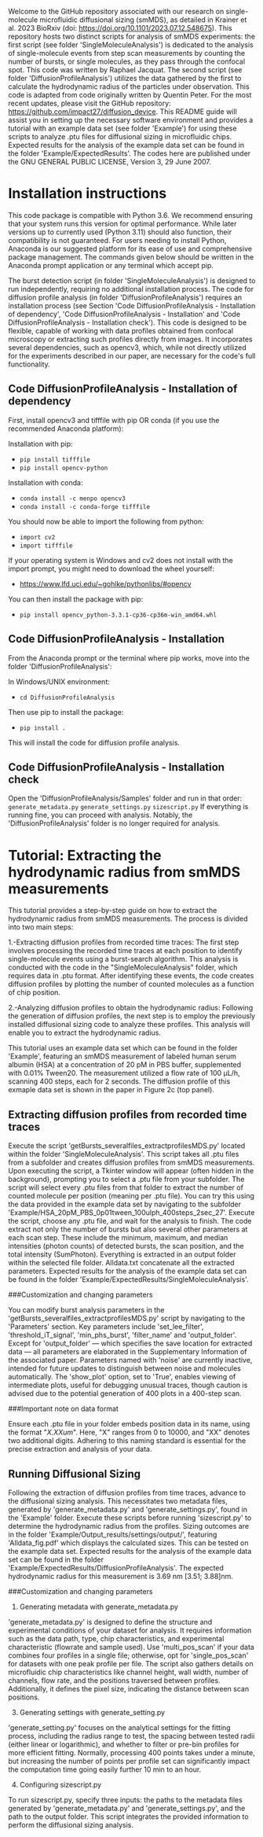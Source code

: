 Welcome to the GitHub repository associated with our research on single-molecule microfluidic diffusional sizing (smMDS), as detailed in Krainer et al. 2023 BioRxiv (doi: https://doi.org/10.1101/2023.07.12.548675). This repository hosts two distinct scripts for analysis of smMDS experiments: the first script (see folder 'SingleMoleculeAnalysis') is dedicated to the analysis of single-molecule events from step scan measurements by counting the number of bursts, or single molecules, as they pass through the confocal spot. This code was written by Raphael Jacquat. The second script (see folder 'DiffusionProfileAnalysis') utilizes the data gathered by the first to calculate the hydrodynamic radius of the particles under observation. This code is adapted from code originally written by Quentin Peter. For the most recent updates, please visit the GitHub repository: https://github.com/impact27/diffusion_device. This README guide will assist you in setting up the necessary software environment and provides a tutorial with an example data set (see folder 'Example') for using these scripts to analyze .ptu files for diffusional sizing in microfluidic chips. Expected results for the analysis of the example data set can be found in the folder 'Example/ExpectedResults'. The codes here are published under the GNU GENERAL PUBLIC LICENSE, Version 3, 29 June 2007.

# Installation instructions

This code package is compatible with Python 3.6. We recommend ensuring that your system runs this version for optimal performance. While later versions up to currently used (Python 3.11) should also function, their compatibility is not guaranteed. For users needing to install Python, Anaconda is our suggested platform for its ease of use and comprehensive package management. The commands given below should be written in the Anaconda prompt application or any terminal which accept pip.

The burst detection script (in folder 'SingleMoleculeAnalysis') is designed to run independently, requiring no additional installation process. The code for diffusion profile analysis (in folder 'DiffusionProfileAnalysis') requires an installation process (see Section 'Code DiffusionProfileAnalysis - Installation of dependency', 'Code DiffusionProfileAnalysis - Installation' and 'Code DiffusionProfileAnalysis - Installation check'). This code is designed to be flexible, capable of working with data profiles obtained from confocal microscopy or extracting such profiles directly from images. It incorporates several dependencies, such as opencv3, which, while not directly utilized for the experiments described in our paper, are necessary for the code's full functionality.

## Code DiffusionProfileAnalysis - Installation of dependency
First, install opencv3 and tifffile with pip OR conda (if you use the recommended Anaconda platform):

Installation with pip:
- `pip install tifffile`
- `pip install opencv-python`

Installation with conda:
- `conda install -c menpo opencv3`
- `conda install -c conda-forge tifffile`

You should now be able to import the following from python:
- `import cv2`
- `import tifffile`

If your operating system is Windows and cv2 does not install with the import prompt, you might need to download the wheel yourself:
- https://www.lfd.uci.edu/~gohlke/pythonlibs/#opencv

You can then install the package with pip:
- `pip install opencv_python‑3.3.1‑cp36‑cp36m‑win_amd64.whl`

## Code DiffusionProfileAnalysis - Installation
From the Anaconda prompt or the terminal where pip works, move into the folder 'DiffusionProfileAnalysis':

In Windows/UNIX environment:
- `cd DiffusionProfileAnalysis`

Then use pip to install the package:
- `pip install .`

This will install the code for diffusion profile analysis.

## Code DiffusionProfileAnalysis - Installation check
Open the 'DiffusionProfileAnalysis/Samples' folder and run in that order:
`generate_metadata.py`
`generate_settings.py`
`sizescript.py`
If everything is running fine, you can proceed with analysis. Notably, the 'DiffusionProfileAnalysis' folder is no longer required for analysis.

# Tutorial: Extracting the hydrodynamic radius from smMDS measurements
This tutorial provides a step-by-step guide on how to extract the hydrodynamic radius from smMDS measurements. The process is divided into two main steps:

1.-Extracting diffusion profiles from recorded time traces:
The first step involves processing the recorded time traces at each position to identify single-molecule events using a burst-search algorithm. This analysis is conducted with the code in the "SingleMoleculeAnalysis" folder, which requires data in .ptu format. After identifying these events, the code creates diffusion profiles by plotting the number of counted molecules as a function of chip position.

2.-Analyzing diffusion profiles to obtain the hydrodynamic radius:
Following the generation of diffusion profiles, the next step is to employ the previously installed diffusional sizing code to analyze these profiles. This analysis will enable you to extract the hydrodynamic radius.

This tutorial uses an example data set which can be found in the folder 'Example', featuring an smMDS measurement of labeled human serum albumin (HSA) at a concentration of 20 pM in PBS buffer, supplemented with 0.01% Tween20. The measurement utilized a flow rate of 100 µL/h, scanning 400 steps, each for 2 seconds. The diffusion profile of this exmaple data set is shown in the paper in Figure 2c (top panel).

## Extracting diffusion profiles from recorded time traces
Execute the script 'getBursts_severalfiles_extractprofilesMDS.py' located within the folder 'SingleMoleculeAnalysis'. This script takes all .ptu files from a subfolder and creates diffusion profiles from smMDS measurements. Upon executing the script, a Tkinter window will appear (often hidden in the background), prompting you to select a .ptu file from your subfolder. The script will select every .ptu files from that folder to extract the number of counted molecule per position (meaning per .ptu file). You can try this using the data provided in the example data set by navigating to the subfolder 'Example/HSA_20pM_PBS_0p01tween_100ulph_400steps_2sec_27'. Execute the script, choose any .ptu file, and wait for the analysis to finish. The code extract not only the number of bursts but also several other parameters at each scan step. These include the minimum, maximum, and median intensities (photon counts) of detected bursts, the scan position, and the total intensity (SumPhoton). Everything is extracted in an output folder within the selected file folder. Alldata.txt concatenate all the extracted parameters. Expected results for the analysis of the example data set can be found in the folder 'Example/ExpectedResults/SingleMoleculeAnalysis'.

###Customization and changing parameters

You can modify burst analysis parameters in the 'getBursts_severalfiles_extractprofilesMDS.py' script by navigating to the 'Parameters' section. Key parameters include 'set_lee_filter', 'threshold_iT_signal', 'min_phs_burst', 'filter_name' and 'output_folder'. Except for 'output_folder' — which specifies the save location for extracted data — all parameters are elaborated in the Supplementary Information of the associated paper. Parameters named with 'noise' are currently inactive, intended for future updates to distinguish between noise and molecules automatically. The 'show_plot' option, set to 'True', enables viewing of intermediate plots, useful for debugging unusual traces, though caution is advised due to the potential generation of 400 plots in a 400-step scan. 

###Important note on data format

Ensure each .ptu file in your folder embeds position data in its name, using the format "_X.XXum_". Here, "X" ranges from 0 to 10000, and "XX" denotes two additional digits. Adhering to this naming standard is essential for the precise extraction and analysis of your data.

## Running Diffusional Sizing
Following the extraction of diffusion profiles from time traces, advance to the diffusional sizing analysis. This necessitates two metadata files, generated by 'generate_metadata.py' and 'generate_settings.py', found in the 'Example' folder. Execute these scripts before running 'sizescript.py' to determine the hydrodynamic radius from the profiles. Sizing outcomes are in the folder 'Example/Output_results/settings/output/', featuring 'Alldata_fig.pdf' which displays the calculated sizes. This can be tested on the example data set. Expected results for the analysis of the example data set can be found in the folder 'Example/ExpectedResults/DiffusionProfileAnalysis'. The expected hydrodynamic radius for this measurement is 3.69 nm [3.51; 3.88]nm.

###Customization and changing parameters

1. Generating metadata with generate_metadata.py

'generate_metadata.py' is designed to define the structure and experimental conditions of your dataset for analysis. It requires information such as the data path, type, chip characteristics, and experimental characteristic (flowrate and sample used). Use 'multi_pos_scan' if your data combines four profiles in a single file; otherwise, opt for 'single_pos_scan' for datasets with one peak profile per file. The script also gathers details on microfluidic chip characteristics like channel height, wall width, number of channels, flow rate, and the positions traversed between profiles. Additionally, it defines the pixel size, indicating the distance between scan positions.

3. Generating settings with generate_setting.py

'generate_setting.py' focuses on the analytical settings for the fitting process, including the radius range to test, the spacing between tested radii (either linear or logarithmic), and whether to filter or pre-bin profiles for more efficient fitting. Normally, processing 400 points takes under a minute, but increasing the number of points per profile set can significantly impact the computation time going easily further 10 min to an hour.

4. Configuring sizescript.py

To run sizescript.py, specify three inputs: the paths to the metadata files generated by 'generate_metadata.py' and 'generate_settings.py', and the path to the output folder. This script integrates the provided information to perform the diffusional sizing analysis.

